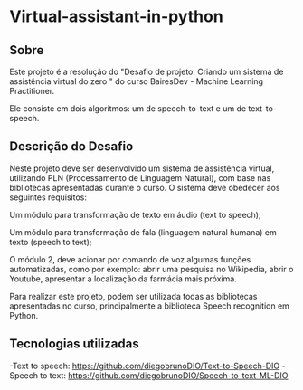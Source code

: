 # Virtual-assistant-in-python

<h2>Sobre</h2>

Este projeto é a resolução do "Desafio de projeto: Criando um sistema de assistência virtual do zero " do curso BairesDev - Machine Learning Practitioner.

Ele consiste em dois algoritmos: um de speech-to-text e um de text-to-speech.

<h2>Descrição do Desafio</h2>

Neste projeto deve ser desenvolvido um sistema de assistência virtual, utilizando PLN (Processamento de Linguagem Natural), com base nas bibliotecas apresentadas durante o curso. O sistema deve obedecer aos seguintes requisitos: 

Um módulo para transformação de texto em áudio (text to speech); 

Um módulo para transformação de fala (linguagem natural humana) em texto (speech to text); 

O módulo 2, deve acionar por comando de voz algumas funções automatizadas, como por exemplo: abrir uma pesquisa no Wikipedia, abrir o Youtube, apresentar a localização da farmácia mais próxima. 

Para realizar este projeto, podem ser utilizada todas as bibliotecas apresentadas no curso, principalmente a biblioteca Speech recognition em Python.  

<h2>Tecnologias utilizadas</h2>

-Text to speech: https://github.com/diegobrunoDIO/Text-to-Speech-DIO 
-Speech to text: https://github.com/diegobrunoDIO/Speech-to-text-ML-DIO 




